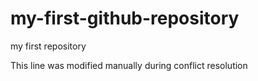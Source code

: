 # my-first-github-repository
my first repository

This line was modified manually during conflict resolution
